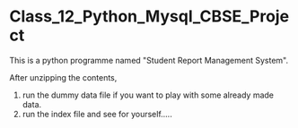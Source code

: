 # Class_12_Python_Mysql_CBSE_Project
This is a python programme named "Student Report Management System".

After unzipping the contents,
1) run the dummy data file if you want to play with some already made data.
2) run the index file and see for yourself.....
